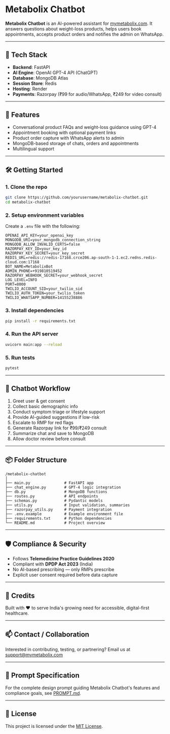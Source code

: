# Metabolix Chatbot

**Metabolix Chatbot** is an AI-powered assistant for [mymetabolix.com](https://www.mymetabolix.com). It answers questions about weight-loss products, helps users book appointments, accepts product orders and notifies the admin on WhatsApp.

---

## 🔧 Tech Stack
- **Backend**: FastAPI
- **AI Engine**: OpenAI GPT-4 API (ChatGPT)
- **Database**: MongoDB Atlas
- **Session Store**: Redis
- **Hosting**: Render
- **Payments**: Razorpay (₹99 for audio/WhatsApp, ₹249 for video consult)

---

## 🚀 Features
- Conversational product FAQs and weight-loss guidance using GPT-4
- Appointment booking with optional payment links
- Product order capture with WhatsApp alerts to admin
- MongoDB-based storage of chats, orders and appointments
- Multilingual support

---

## 🛠️ Getting Started

### 1. Clone the repo
```bash
git clone https://github.com/yourusername/metabolix-chatbot.git
cd metabolix-chatbot
```

### 2. Setup environment variables
Create a `.env` file with the following:
```env
OPENAI_API_KEY=your_openai_key
MONGODB_URI=your_mongodb_connection_string
MONGODB_ALLOW_INVALID_CERTS=false
RAZORPAY_KEY_ID=your_key_id
RAZORPAY_KEY_SECRET=your_key_secret
REDIS_URL=redis://redis-17168.crce206.ap-south-1-1.ec2.redns.redis-cloud.com:17168
BOT_NAME=MetabolixBot
ADMIN_PHONE=+919810519452
RAZORPAY_WEBHOOK_SECRET=your_webhook_secret
LOG_LEVEL=INFO
PORT=8000
TWILIO_ACCOUNT_SID=your_twilio_sid
TWILIO_AUTH_TOKEN=your_twilio_token
TWILIO_WHATSAPP_NUMBER=14155238886
```

### 3. Install dependencies
```bash
pip install -r requirements.txt
```

### 4. Run the API server
```bash
uvicorn main:app --reload
```

### 5. Run tests
```bash
pytest
```

---

## 💬 Chatbot Workflow
1. Greet user & get consent
2. Collect basic demographic info
3. Conduct symptom triage or lifestyle support
4. Provide AI-guided suggestions if low-risk
5. Escalate to RMP for red flags
6. Generate Razorpay link for ₹99/₹249 consult
7. Summarize chat and save to MongoDB
8. Allow doctor review before consult

---

## 📦 Folder Structure
```
/metabolix-chatbot
│
├── main.py               # FastAPI app
├── chat_engine.py        # GPT-4 logic integration
├── db.py                 # MongoDB functions
├── routes.py             # API endpoints
├── schemas.py            # Pydantic models
├── utils.py              # Input validation, summaries
├── razorpay_utils.py     # Payment integration
├── .env.example          # Example environment file
├── requirements.txt      # Python dependencies
└── README.md             # Project overview
```

---

## 🛡️ Compliance & Security
- Follows **Telemedicine Practice Guidelines 2020**
- Compliant with **DPDP Act 2023** (India)
- No AI-based prescribing — only RMPs prescribe
- Explicit user consent required before data capture

---

## 🙌 Credits
Built with ❤️ to serve India's growing need for accessible, digital-first healthcare.

---

## 📫 Contact / Collaboration
Interested in contributing, testing, or partnering?
Email us at [support@mymetabolix.com](mailto:support@mymetabolix.com)

---

## 📜 Prompt Specification
For the complete design prompt guiding Metabolix Chatbot's features and compliance goals, see [PROMPT.md](PROMPT.md).

---

## 🏁 License
This project is licensed under the [MIT License](LICENSE).
